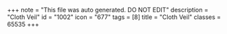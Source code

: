 +++
note = "This file was auto generated. DO NOT EDIT"
description = "Cloth Veil"
id = "1002"
icon = "677"
tags = [8]
title = "Cloth Veil"
classes = 65535
+++
